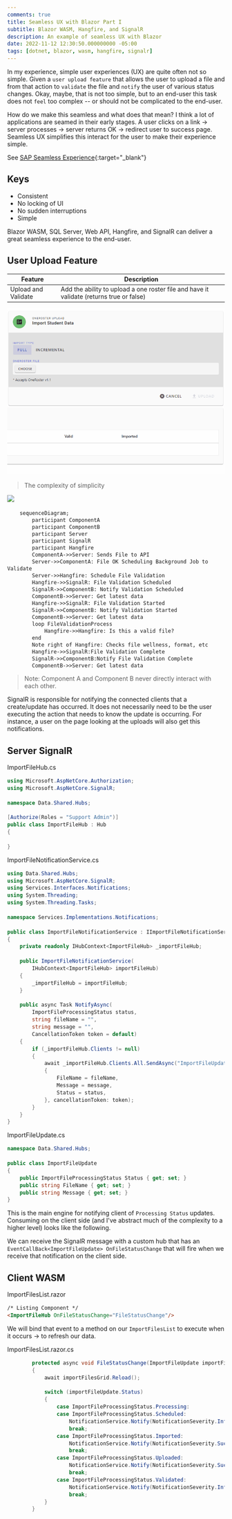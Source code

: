 ```yaml
---
comments: true
title: Seamless UX with Blazor Part I
subtitle: Blazor WASM, Hangfire, and SignalR
description: An example of seamless UX with Blazor
date: 2022-11-12 12:30:50.000000000 -05:00
tags: [dotnet, blazor, wasm, hangfire, signalr]
---
```


In my experience, simple user experiences (UX) are quite often not so simple.  Given a `user upload feature` that allows the user to upload a file and from that action to `validate` the file and `notify` the user of various status changes.  Okay, maybe, that is not too simple, but to an end-user this task does not `feel` too complex -- or should not be complicated to the end-user.

How do we make this seamless and what does that mean?  I think a lot of applications are seamed in their early stages.  A user clicks on a link → server processes → server returns OK → redirect user to success page.  Seamless UX simplifies this interact for the user to make their experience simple.  

See [SAP Seamless Experience](https://blogs.sap.com/2021/03/24/seamless-user-experience-explained-highlights-from-the-sap-community-call/){:target="_blank"}

## Keys

* Consistent
* No locking of UI
* No sudden interruptions
* Simple

Blazor WASM, SQL Server, Web API, Hangfire, and SignalR can deliver a great seamless experience to the end-user.

## User Upload Feature

| Feature     | Description |
| ----------- | ----------- |
| Upload and Validate | Add the ability to upload a one roster file and have it validate (returns true or false) |

![Uploading a File and Validating](/images/SimpleUpload-UX.gif)

> The complexity of simplicity

[![](https://mermaid.ink/img/pako:eNqdVFFv0zAQ_isnP4cpWxPaGWloHQIGEkxU4gHlxTiXxJpjB_syKFX_-5ymxaUqlOGnXO77Pn939nnFpC2RcQZhefzWo5H4SonaifZFYWC7OuFISdUJQ3Bj284aNHR9Ij8_nl-ge0D3h5yqjdCfjiffClNXymHMRivPrq5GXR70TenhtdIIZOH67jbiR0jARiIfkR_fw0I2WPZamRrmQt7XzvamhHf26yDzWWhVCsIjWjtbfKeAo-SWoqyJpB12sDuWyg_Bv1TKvb1G7L7xOYcPllS1PEGNhL0WvUECHarxBIEpnuiPwpn8l7tD4tO8aWu7jZkoeeesRO8j5qCGeDS3HqhRHgQ8DGyogs7LyAtXJgbBOYJTdUNgK4gaNw3Ke7-hwnfU2oStE6isawUlgCT_2sfDNg7Fa_ztRh3r47aNp9n_0kyWsBaDXVWGiV8N3IJRgy0WjIfPEivRaypYYdYBKnqyi6WRjJPrMWF9N0zA9nHY_QyT-cXaEFZC-zFmfMV-MD7Nz55fTNPsIp1k6TTPErZkfHaWpvlslk-yy_zyfJJm64T93PDP149HaXaB?type=png)](https://mermaid.live/edit#pako:eNqdVFFv0zAQ_isnP4cpWxPaGWloHQIGEkxU4gHlxTiXxJpjB_syKFX_-5ymxaUqlOGnXO77Pn939nnFpC2RcQZhefzWo5H4SonaifZFYWC7OuFISdUJQ3Bj284aNHR9Ij8_nl-ge0D3h5yqjdCfjiffClNXymHMRivPrq5GXR70TenhtdIIZOH67jbiR0jARiIfkR_fw0I2WPZamRrmQt7XzvamhHf26yDzWWhVCsIjWjtbfKeAo-SWoqyJpB12sDuWyg_Bv1TKvb1G7L7xOYcPllS1PEGNhL0WvUECHarxBIEpnuiPwpn8l7tD4tO8aWu7jZkoeeesRO8j5qCGeDS3HqhRHgQ8DGyogs7LyAtXJgbBOYJTdUNgK4gaNw3Ke7-hwnfU2oStE6isawUlgCT_2sfDNg7Fa_ztRh3r47aNp9n_0kyWsBaDXVWGiV8N3IJRgy0WjIfPEivRaypYYdYBKnqyi6WRjJPrMWF9N0zA9nHY_QyT-cXaEFZC-zFmfMV-MD7Nz55fTNPsIp1k6TTPErZkfHaWpvlslk-yy_zyfJJm64T93PDP149HaXaB)

```mermaid
    sequenceDiagram;
        participant ComponentA
        participant ComponentB
        participant Server
        participant SignalR
        participant Hangfire
        ComponentA->>Server: Sends File to API
        Server->>ComponentA: File OK Scheduling Background Job to Validate
        Server->>Hangfire: Schedule File Validation
        Hangfire->>SignalR: File Validation Scheduled
        SignalR->>ComponentB: Notify Validation Scheduled
        ComponentB->>Server: Get latest data
        Hangfire->>SignalR: File Validation Started
        SignalR->>ComponentB: Notify Validation Started
        ComponentB->>Server: Get latest data
        loop FileValidationProcess
            Hangfire->>Hangfire: Is this a valid file?
        end
        Note right of Hangfire: Checks file wellness, format, etc
        Hangfire->>SignalR:File Validation Complete
        SignalR->>ComponentB:Notify File Validation Complete
        ComponentB->>Server: Get latest data
```

> Note: Component A and Component B never directly interact with each other.

SignalR is responsible for notifying the connected clients that a create/update has occurred.  It does not necessarily need to be the user executing the action that needs to know the update is occurring.  For instance, a user on the page looking at the uploads will also get this notifications.

## Server SignalR

ImportFileHub.cs

```csharp
using Microsoft.AspNetCore.Authorization;
using Microsoft.AspNetCore.SignalR;

namespace Data.Shared.Hubs;

[Authorize(Roles = "Support Admin")]
public class ImportFileHub : Hub
{

}
```

ImportFileNotificationService.cs

```csharp
using Data.Shared.Hubs;
using Microsoft.AspNetCore.SignalR;
using Services.Interfaces.Notifications;
using System.Threading;
using System.Threading.Tasks;

namespace Services.Implementations.Notifications;

public class ImportFileNotificationService : IImportFileNotificationService
{
    private readonly IHubContext<ImportFileHub> _importFileHub;

    public ImportFileNotificationService(
        IHubContext<ImportFileHub> importFileHub)
    {
        _importFileHub = importFileHub;
    }

    public async Task NotifyAsync(
        ImportFileProcessingStatus status,
        string fileName = "",
        string message = "",
        CancellationToken token = default)
    {
        if (_importFileHub.Clients != null)
        {
            await _importFileHub.Clients.All.SendAsync("ImportFileUpdate", new ImportFileUpdate
            {
                FileName = fileName,
                Message = message,
                Status = status,
            }, cancellationToken: token);
        }
    }
}
```

ImportFileUpdate.cs

```csharp
namespace Data.Shared.Hubs;

public class ImportFileUpdate
{
    public ImportFileProcessingStatus Status { get; set; }
    public string FileName { get; set; }
    public string Message { get; set; }
}
```

This is the main engine for notifying client of `Processing Status` updates.  Consuming on the client side (and I've abstract much of the complexity to a higher level) looks like the following.

We can receive the SignalR message with a custom hub that has an `EventCallBack<ImportFileUpdate> OnFileStatusChange` that will fire when we receive that notification on the client side.

## Client WASM

ImportFilesList.razor

```html
/* Listing Component */
<ImportFileHub OnFileStatusChange="FileStatusChange"/>
```

We will bind that event to a method on our `ImportFilesList` to execute when it occurs → to refresh our data.

ImportFilesList.razor.cs

```csharp
        protected async void FileStatusChange(ImportFileUpdate importFileUpdate)
        {
            await importFilesGrid.Reload();

            switch (importFileUpdate.Status)
            {
                case ImportFileProcessingStatus.Processing:
                case ImportFileProcessingStatus.Scheduled:
                    NotificationService.Notify(NotificationSeverity.Info, "Import File", importFileUpdate.Message);
                    break;
                case ImportFileProcessingStatus.Imported:
                    NotificationService.Notify(NotificationSeverity.Success, "File Import Complete", importFileUpdate.Message);
                    break;
                case ImportFileProcessingStatus.Uploaded:
                    NotificationService.Notify(NotificationSeverity.Success, "File Import Uploaded", importFileUpdate.Message);
                    break;
                case ImportFileProcessingStatus.Validated:
                    NotificationService.Notify(NotificationSeverity.Info, "Import File Validated", importFileUpdate.Message);
                    break;
            }
        }
```

